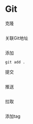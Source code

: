 # Git

克隆

```
```

关联Git地址

```
```

添加

```
git add .

```

提交

```
```

推送

```
```

拉取

```
```
添加tag

```
```